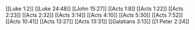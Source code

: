 [[Luke 1:2]]
[[Luke 24:48]]
[[John 15:27]]
[[Acts 1:8]]
[[Acts 1:22]]
[[Acts 2:23]]
[[Acts 2:32]]
[[Acts 3:14]]
[[Acts 4:10]]
[[Acts 5:30]]
[[Acts 7:52]]
[[Acts 10:41]]
[[Acts 13:27]]
[[Acts 13:31]]
[[Galatians 3:13]]
[[1 Peter 2:24]]
